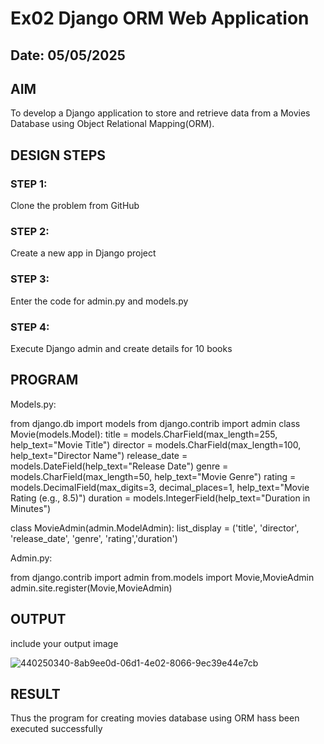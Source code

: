 # Ex02 Django ORM Web Application
## Date: 05/05/2025

## AIM
To develop a Django application to store and retrieve data from a Movies Database using Object Relational Mapping(ORM).


## DESIGN STEPS

### STEP 1:
Clone the problem from GitHub

### STEP 2:
Create a new app in Django project

### STEP 3:
Enter the code for admin.py and models.py

### STEP 4:
Execute Django admin and create details for 10 books

## PROGRAM
Models.py:

from django.db import models
from django.contrib import admin
class Movie(models.Model):
    title = models.CharField(max_length=255, help_text="Movie Title")
    director = models.CharField(max_length=100, help_text="Director Name")
    release_date = models.DateField(help_text="Release Date")
    genre = models.CharField(max_length=50, help_text="Movie Genre")
    rating = models.DecimalField(max_digits=3, decimal_places=1, help_text="Movie Rating (e.g., 8.5)")
    duration = models.IntegerField(help_text="Duration in Minutes")

class MovieAdmin(admin.ModelAdmin):
    list_display = ('title', 'director', 'release_date', 'genre', 'rating','duration')

 Admin.py:

from django.contrib import admin
from.models import Movie,MovieAdmin
admin.site.register(Movie,MovieAdmin)

## OUTPUT
include your output image


![440250340-8ab9ee0d-06d1-4e02-8066-9ec39e44e7cb](https://github.com/user-attachments/assets/a87c6150-95ed-4696-9137-6b1e3ba3fddf)

## RESULT
Thus the program for creating movies database using ORM hass been executed successfully
